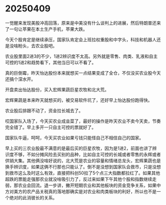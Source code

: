 # 20250409

一觉醒来发现美股冲高回落，原来是中美没有什么谈判上的进展，然后特朗普还来了一句让苹果在本土生产手机，苹果大跌。

今天个股肯定是继续承压，国家队肯定会上班拉权重股和中字头，科技和机器人还是没啥盼头，去农业股吧。

农业股里面2进3的不少，1进2辨识度不太高。另外就是零售、肉类、乳液和自主可控的1进2和趋势看下，其他当日可以不看了。

真的巨倒霉，昨天怡达股份本来就想买一点结果变成了全仓，不仅没买农业股今天还搞个深水开。

开盘卖出怡达股份，买入宏辉果蔬巨星农牧和北大荒。

宏辉果蔬是本来昨天就想买的，被交易软件坑了，还好早上怡达股份跑得快。

农业股后排跟不动了，资金拉长城去了。

哎国家队入场了，今天买农业成韭菜了，最好的操作是昨天农业不卖今天卖，节奏完全错了。早上多开一只自主可控的票就好了。

国家队牛逼，呵呵，今天买农业如果亏钱只能怪自己不相信自己的国家。

早上买的三农业股最不满意的是最后买的巨星农牧，因为是1进2，前面也讲了辨识度不够，不如分摊风险去买别的品种，比如自主可控的长城或者零售的永辉或者供销大集。其他俩没啥好说的，北大荒是农业的容量和情绪总龙头，宏辉果蔬也是换手辨识度，如果这俩不行那也只能认了。倒不是没想到国家队会救市，只是没想到救市这么及时这么有效，直接把科创50拉了5个点三大指数都拉红了。如果其他超跌的票能走强那农业就没啥吸引力了，反过来如果下午其他个股和指数继续走弱，那农业会回流。退一步讲，撇开短期农业和其他板块的资金竞争关系，如果中方对美方的农产品关税真的落地那确实是对农业和肉类板块的利好，所以也不是一个绝对的此消彼长的关系。
